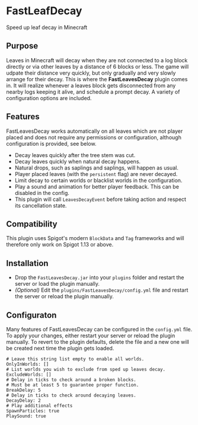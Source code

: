 # FastLeafDecay
Speed up leaf decay in Minecraft

## Purpose
Leaves in Minecraft will decay when they are not connected to a log block directly or via other leaves by a distance of 6 blocks or less. The game will udpate their distance very quickly, but only gradually and very slowly arrange for their decay. This is where the **FastLeavesDecay** plugin comes in. It will realize whenever a leaves block gets disconnected from any nearby logs keeping it alive, and schedule a prompt decay. A variety of configuration options are included.

## Features
FastLeavesDecay works automatically on all leaves which are not player placed and does not require any permissions or configuration, although configuration is provided, see below.
- Decay leaves quickly after the tree stem was cut.
- Decay leaves quickly when natural decay happens.
- Natural drops, such as saplings and saplings, will happen as usual.
- Player placed leaves (with the `persistent` flag) are never decayed.
- Limit decay to certain worlds or blacklist worlds in the configuration.
- Play a sound and animation for better player feedback. This can be disabled in the config.
- This plugin will call `LeavesDecayEvent` before taking action and respect its cancellation state.

## Compatibility
This plugin uses Spigot's modern `BlockData` and `Tag` frameworks and will therefore only work on Spigot 1.13 or above.

## Installation
- Drop the `FastLeavesDecay.jar` into your `plugins` folder and restart the server or load the plugin manually.
- *(Optional)* Edit the `plugins/FastLeavesDecay/config.yml` file and restart the server or reload the plugin manually.

## Configuraton
Many features of FastLeavesDecay can be configured in the `config.yml` file. To apply your changes, either restart your server or reload the plugin manually. To revert to the plugin defaults, delete the file and a new one will be created next time the plugin gets loaded.
```
# Leave this string list empty to enable all worlds.
OnlyInWorlds: []
# List worlds you wish to exclude from sped up leaves decay.
ExcludeWorlds: []
# Delay in ticks to check around a broken blocks.
# Must be at least 5 to guarantee proper function.
BreakDelay: 5
# Delay in ticks to check around decaying leaves.
DecayDelay: 2
# Play additional effects
SpawnParticles: true
PlaySound: true
```